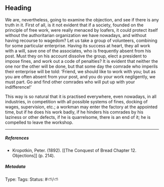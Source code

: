 ## Heading  # 

We are, nevertheless, going to examine the objection, and see if there is any truth in it. First of all, is it not evident that if a society, founded on the principle of free work, were really menaced by loafers, it could protect itself without the authoritarian organization we have nowadays, and without having recourse to wagedom? Let us take a group of volunteers, combining for some particular enterprise. Having its success at heart, they all work with a will, save one of the associates, who is frequently absent from his post. Must they on his account dissolve the group, elect a president to impose fines, and work out a code of penalties? It is evident that neither the one nor the other will be done, but that some day the comrade who imperils their enterprise will be told: ‘Friend, we should like to work with you; but as you are often absent from your post, and you do your work negligently, we must part. Go and find other comrades who will put up with your indifference!’ 

This way is so natural that it is practised everywhere, even nowadays, in all industries, in competition with all possible systems of fines, docking of wages, supervision, etc.; a workman may enter the factory at the appointed time, but if he does his work badly, if he hinders his comrades by his laziness or other defects, if he is quarrelsome, there is an end of it; he is compelled to leave the workshop.

___

##### References

- Kropotkin, Peter. (1892). [[The Conquest of Bread Chapter 12. Objections]] (p. 214).

##### Metadata

Type: 
Tags:
Status: #⛅️/⛅️